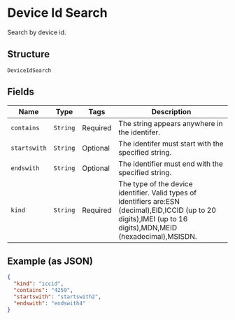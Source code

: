 
# Device Id Search

Search by device id.

## Structure

`DeviceIdSearch`

## Fields

| Name | Type | Tags | Description |
|  --- | --- | --- | --- |
| `contains` | `String` | Required | The string appears anywhere in the identifer. |
| `startswith` | `String` | Optional | The identifer must start with the specified string. |
| `endswith` | `String` | Optional | The identifier must end with the specified string. |
| `kind` | `String` | Required | The type of the device identifier. Valid types of identifiers are:ESN (decimal),EID,ICCID (up to 20 digits),IMEI (up to 16 digits),MDN,MEID (hexadecimal),MSISDN. |

## Example (as JSON)

```json
{
  "kind": "iccid",
  "contains": "4259",
  "startswith": "startswith2",
  "endswith": "endswith4"
}
```

